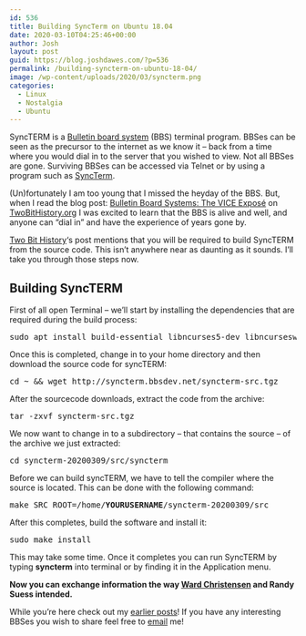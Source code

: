 ```yaml
---
id: 536
title: Building SyncTerm on Ubuntu 18.04
date: 2020-03-10T04:25:46+00:00
author: Josh
layout: post
guid: https://blog.joshdawes.com/?p=536
permalink: /building-syncterm-on-ubuntu-18-04/
image: /wp-content/uploads/2020/03/syncterm.png
categories:
  - Linux
  - Nostalgia
  - Ubuntu
---
```

SyncTERM is a <a rel="noreferrer noopener" aria-label="Bulletin board system (opens in a new tab)" href="https://en.wikipedia.org/wiki/Bulletin_board_system" target="_blank">Bulletin board system</a> (BBS) terminal program. BBSes can be seen as the precursor to the internet as we know it &#8211; back from a time where you would dial in to the server that you wished to view. Not all BBSes are gone. Surviving BBSes can be accessed via Telnet or by using a program such as <a rel="noreferrer noopener" aria-label="SyncTerm (opens in a new tab)" href="http://syncterm.bbsdev.net/" target="_blank">SyncTerm</a>.

(Un)fortunately I am too young that I missed the heyday of the BBS. But, when I read the blog post: <a rel="noreferrer noopener" aria-label="Bulletin Board Systems: The VICE Expose (opens in a new tab)" href="https://twobithistory.org/2020/02/02/bbs.html" target="_blank">Bulletin Board Systems: The VICE Expos</a>[é](https://twobithistory.org/2020/02/02/bbs.html) on <a rel="noreferrer noopener" aria-label="TwoBitHistory.org (opens in a new tab)" href="https://twobithistory.org/" target="_blank">TwoBitHistory.org</a> I was excited to learn that the BBS is alive and well, and anyone can &#8220;dial in&#8221; and have the experience of years gone by.

<a href="https://twitter.com/TwoBitHistory" target="_blank" rel="noreferrer noopener" aria-label="Two Bit History (opens in a new tab)">Two Bit History</a>&#8216;s post mentions that you will be required to build SyncTERM from the source code. This isn&#8217;t anywhere near as daunting as it sounds. I&#8217;ll take you through those steps now.

## Building SyncTERM

First of all open Terminal &#8211; we&#8217;ll start by installing the dependencies that are required during the build process:

<pre class="wp-block-preformatted">sudo apt install build-essential libncurses5-dev libncursesw5-dev</pre>

Once this is completed, change in to your home directory and then download the source code for syncTERM:

<pre class="wp-block-preformatted">cd ~ && wget http://syncterm.bbsdev.net/syncterm-src.tgz</pre>

After the sourcecode downloads, extract the code from the archive:

<pre class="wp-block-preformatted">tar -zxvf syncterm-src.tgz</pre>

We now want to change in to a subdirectory &#8211; that contains the source &#8211; of the archive we just extracted:

<pre class="wp-block-preformatted">cd syncterm-20200309/src/syncterm</pre>

Before we can build syncTERM, we have to tell the compiler where the source is located. This can be done with the following command:

<pre class="wp-block-preformatted">make SRC_ROOT=/home/<strong>YOURUSERNAME</strong>/syncterm-20200309/src</pre>

After this completes, build the software and install it:

<pre class="wp-block-preformatted">sudo make install</pre>

This may take some time. Once it completes you can run SyncTERM by typing **syncterm** into terminal or by finding it in the Application menu.

**Now you can exchange information the way <a rel="noreferrer noopener" aria-label="Ward Christensen (opens in a new tab)" href="https://twitter.com/wardxmodem" target="_blank">Ward Christensen</a> and Randy Suess intended.**

While you&#8217;re here check out my [earlier posts](https://blog.joshdawes.com/recent-posts/)! If you have any interesting BBSes you wish to share feel free to [email](mailto:hello@blue-shell.org) me!